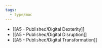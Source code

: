 ```yaml
---
tags:
  - type/moc
---
```

- [[A5 - Published/Digital Dexterity]]
- [[A5 - Published/Digital Disruption]]
- [[A5 - Published/Digital Transformation]]
